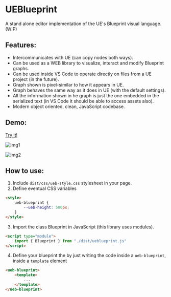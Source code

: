 # UEBlueprint

A stand alone editor implementation of the UE's Blueprint visual language. (WIP)

## Features:

- Intercommunicates with UE (can copy nodes both ways).
- Can be used as a WEB library to visualize, interact and modify Blueprint graphs.
- Can be used inside VS Code to operate directly on files from a UE project (in the future).
- Graph shown is pixel-similar to how it appears in UE.
- Graph behaves the same way as it does in UE (with the default settings).
- All the information shown in he graph is just the one embedded in the serialized text (in VS Code it should be able to access assets also).
- Modern object oriented, clean, JavaScript codebase.

## Demo:
[Try it!](https://barsdeveloper.github.io/ueblueprint/)

![img1](https://github.com/barsdeveloper/ueblueprint/assets/84736467/022704e7-2c9f-4595-9513-cd7770961e0d)

![img2](https://github.com/barsdeveloper/ueblueprint/assets/84736467/cb46ad90-70ed-4aa6-81fd-831abd1519fb)


## How to use:

1. Include `dist/css/ueb-style.css` stylesheet in your page.
2. Define eventual CSS variables 
```HTML
<style>
    ueb-blueprint {
        --ueb-height: 500px;
    }
</style>
```
3. Import the class Blueprint in JavaScript (this library uses modules).
```HTML
<script type="module">
    import { Blueprint } from "./dist/ueblueprint.js"
</script>
```
4. Define your blueprint the by just writing the code inside a `ueb-blueprint`, inside a `template` element
```HTML
<ueb-blueprint>
    <template>
        ...                   
    </template>
</ueb-blueprint>
```
